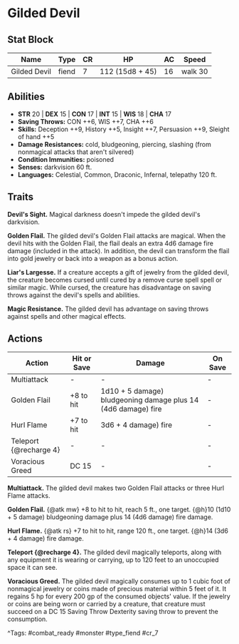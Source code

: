 # Gilded Devil

## Stat Block

| Name | Type | CR | HP | AC | Speed |
|------|------|----|----|----|-------|
| Gilded Devil | fiend | 7 | 112 (15d8 + 45) | 16 | walk 30 |

## Abilities

- **STR** 20 | **DEX** 15 | **CON** 17 | **INT** 15 | **WIS** 18 | **CHA** 17
- **Saving Throws:** CON ++6, WIS ++7, CHA ++6  
- **Skills:** Deception ++9, History ++5, Insight ++7, Persuasion ++9, Sleight of hand ++5  
- **Damage Resistances:** cold, bludgeoning, piercing, slashing (from nonmagical attacks that aren't silvered)  
- **Condition Immunities:** poisoned  
- **Senses:** darkvision 60 ft.  
- **Languages:** Celestial, Common, Draconic, Infernal, telepathy 120 ft.

## Traits

**Devil's Sight.** Magical darkness doesn't impede the gilded devil's darkvision.

**Golden Flail.** The gilded devil's Golden Flail attacks are magical. When the devil hits with the Golden Flail, the flail deals an extra 4d6 damage fire damage (included in the attack). In addition, the devil can transform the flail into gold jewelry or back into a weapon as a bonus action.

**Liar's Largesse.** If a creature accepts a gift of jewelry from the gilded devil, the creature becomes cursed until cured by a remove curse spell spell or similar magic. While cursed, the creature has disadvantage on saving throws against the devil's spells and abilities.

**Magic Resistance.** The gilded devil has advantage on saving throws against spells and other magical effects.


## Actions

| Action | Hit or Save | Damage | On Save |
|--------|--------------|--------|----------|
| Multiattack | - | - | - |
| Golden Flail | +8 to hit | 1d10 + 5 damage) bludgeoning damage plus 14 (4d6 damage) fire | - |
| Hurl Flame | +7 to hit | 3d6 + 4 damage) fire | - |
| Teleport {@recharge 4} | - | - | - |
| Voracious Greed | DC 15 | - | - |

**Multiattack.** The gilded devil makes two Golden Flail attacks or three Hurl Flame attacks.

**Golden Flail.** {@atk mw} +8 to hit to hit, reach 5 ft., one target. {@h}10 (1d10 + 5 damage) bludgeoning damage plus 14 (4d6 damage) fire damage.

**Hurl Flame.** {@atk rs} +7 to hit to hit, range 120 ft., one target. {@h}14 (3d6 + 4 damage) fire damage.

**Teleport {@recharge 4}.** The gilded devil magically teleports, along with any equipment it is wearing or carrying, up to 120 feet to an unoccupied space it can see.

**Voracious Greed.** The gilded devil magically consumes up to 1 cubic foot of nonmagical jewelry or coins made of precious material within 5 feet of it. It regains 5 hp for every 200 gp of the consumed objects' value. If the jewelry or coins are being worn or carried by a creature, that creature must succeed on a DC 15 Saving Throw Dexterity saving throw to prevent the consumption.


^Tags: #combat_ready #monster #type_fiend #cr_7